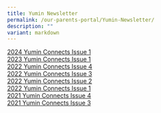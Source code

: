 ```yaml
---
title: Yumin Newsletter
permalink: /our-parents-portal/Yumin-Newsletter/
description: ""
variant: markdown
---
```


[2024 Yumin Connects Issue 1](/files/Yumin_Connects_1_2024.pdf)
<br>[2023 Yumin Connects Issue 1](/files/yumin%20connects_issue%201%202023%20(pdf)_final_compressed%202.pdf)<br>
[2022 Yumin Connects Issue 4](/files/Yumin%202022%20Newsletter%20Term%204%20-%20Compressed.pdf)<br>
[2022 Yumin Connects Issue 3](/files/Yumin%202022%20Newsletter%20Term%203%20-%20Draft%206-compressed.pdf)<br>
[2022 Yumin Connects Issue 2](/files/Yumin%202022%20Newsletter%20Term%202%20Version%207.pdf)<br>
[2022 Yumin Connects Issue 1](/files/Yumin%202022%20Newsletter%20Term%201%20(Final)%20(220420)%20PG.pdf)<br>
[2021 Yumin Connects Issue 4](/files/2021%20Yumin%20Connects%20Issue%204%20211206%20Cleared.pdf)<br>
[2021 Yumin Connects Issue 3](/files/Yumin%20Connects%20Issue%203%20Updated%2028%20Sep%202021.pdf)
